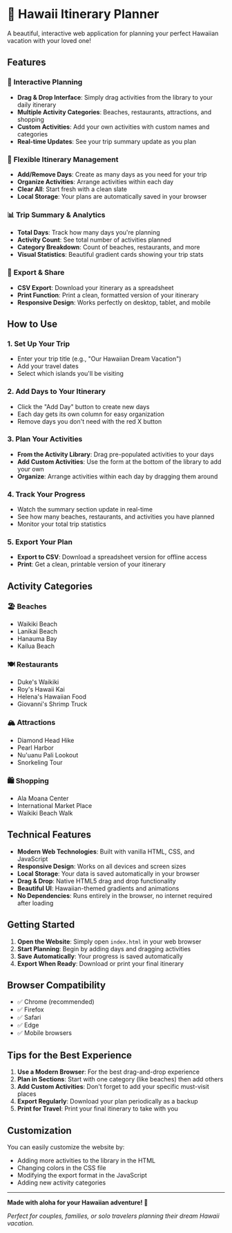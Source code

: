 # 🌺 Hawaii Itinerary Planner

A beautiful, interactive web application for planning your perfect Hawaiian vacation with your loved one!

## Features

### 🎯 **Interactive Planning**
- **Drag & Drop Interface**: Simply drag activities from the library to your daily itinerary
- **Multiple Activity Categories**: Beaches, restaurants, attractions, and shopping
- **Custom Activities**: Add your own activities with custom names and categories
- **Real-time Updates**: See your trip summary update as you plan

### 📅 **Flexible Itinerary Management**
- **Add/Remove Days**: Create as many days as you need for your trip
- **Organize Activities**: Arrange activities within each day
- **Clear All**: Start fresh with a clean slate
- **Local Storage**: Your plans are automatically saved in your browser

### 📊 **Trip Summary & Analytics**
- **Total Days**: Track how many days you're planning
- **Activity Count**: See total number of activities planned
- **Category Breakdown**: Count of beaches, restaurants, and more
- **Visual Statistics**: Beautiful gradient cards showing your trip stats

### 💾 **Export & Share**
- **CSV Export**: Download your itinerary as a spreadsheet
- **Print Function**: Print a clean, formatted version of your itinerary
- **Responsive Design**: Works perfectly on desktop, tablet, and mobile

## How to Use

### 1. **Set Up Your Trip**
- Enter your trip title (e.g., "Our Hawaiian Dream Vacation")
- Add your travel dates
- Select which islands you'll be visiting

### 2. **Add Days to Your Itinerary**
- Click the "Add Day" button to create new days
- Each day gets its own column for easy organization
- Remove days you don't need with the red X button

### 3. **Plan Your Activities**
- **From the Activity Library**: Drag pre-populated activities to your days
- **Add Custom Activities**: Use the form at the bottom of the library to add your own
- **Organize**: Arrange activities within each day by dragging them around

### 4. **Track Your Progress**
- Watch the summary section update in real-time
- See how many beaches, restaurants, and activities you have planned
- Monitor your total trip statistics

### 5. **Export Your Plan**
- **Export to CSV**: Download a spreadsheet version for offline access
- **Print**: Get a clean, printable version of your itinerary

## Activity Categories

### 🏖️ **Beaches**
- Waikiki Beach
- Lanikai Beach
- Hanauma Bay
- Kailua Beach

### 🍽️ **Restaurants**
- Duke's Waikiki
- Roy's Hawaii Kai
- Helena's Hawaiian Food
- Giovanni's Shrimp Truck

### 🏔️ **Attractions**
- Diamond Head Hike
- Pearl Harbor
- Nu'uanu Pali Lookout
- Snorkeling Tour

### 🛍️ **Shopping**
- Ala Moana Center
- International Market Place
- Waikiki Beach Walk

## Technical Features

- **Modern Web Technologies**: Built with vanilla HTML, CSS, and JavaScript
- **Responsive Design**: Works on all devices and screen sizes
- **Local Storage**: Your data is saved automatically in your browser
- **Drag & Drop**: Native HTML5 drag and drop functionality
- **Beautiful UI**: Hawaiian-themed gradients and animations
- **No Dependencies**: Runs entirely in the browser, no internet required after loading

## Getting Started

1. **Open the Website**: Simply open `index.html` in your web browser
2. **Start Planning**: Begin by adding days and dragging activities
3. **Save Automatically**: Your progress is saved automatically
4. **Export When Ready**: Download or print your final itinerary

## Browser Compatibility

- ✅ Chrome (recommended)
- ✅ Firefox
- ✅ Safari
- ✅ Edge
- ✅ Mobile browsers

## Tips for the Best Experience

1. **Use a Modern Browser**: For the best drag-and-drop experience
2. **Plan in Sections**: Start with one category (like beaches) then add others
3. **Add Custom Activities**: Don't forget to add your specific must-visit places
4. **Export Regularly**: Download your plan periodically as a backup
5. **Print for Travel**: Print your final itinerary to take with you

## Customization

You can easily customize the website by:
- Adding more activities to the library in the HTML
- Changing colors in the CSS file
- Modifying the export format in the JavaScript
- Adding new activity categories

---

**Made with aloha for your Hawaiian adventure! 🌺**

*Perfect for couples, families, or solo travelers planning their dream Hawaii vacation.* 